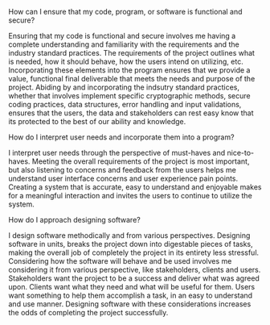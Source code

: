 How can I ensure that my code, program, or software is functional and secure?

Ensuring that my code is functional and secure involves me having a complete understanding and familiarity with the requirements and the industry standard practices.  The requirements of the project outlines what is needed, how it should behave, how the users intend on utilizing, etc.  Incorporating these elements into the program ensures that we provide a value, functional final deliverable that meets the needs and purpose of the project.  Abiding by and incorporating the indsutry standard practices, whether that involves implement specific cryptographic methods, secure coding practices, data structures, error handling and input validations, ensures that the users, the data and stakeholders can rest easy know that its protected to the best of our ability and knowledge.


How do I interpret user needs and incorporate them into a program?

I interpret user needs through the perspective of must-haves and nice-to-haves.  Meeting the overall requirements of the project is most important, but also listening to concerns and feedback from the users helps me understand user interface concerns and user experience pain points.  Creating a system that is accurate, easy to understand and enjoyable makes for a meaningful interaction and invites the users to continue to utilize the system.


How do I approach designing software?

I design software methodically and from various perspectives.  Designing software in units, breaks the project down into digestable pieces of tasks, making the overall job of completely the project in its entirety less stressful.  Considering how the software will behave and be used involves me considering it from various perspective, like stakeholders, clients and users.  Stakeholders want the project to be a success and deliver what was agreed upon.  Clients want what they need and what will be useful for them.  Users want something to help them accomplish a task, in an easy to understand and use manner.  Designing software with these considerations increases the odds of completing the project successfully.
